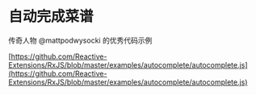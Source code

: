 # 自动完成菜谱

传奇人物 @mattpodwysocki 的优秀代码示例

[https://github.com/Reactive-Extensions/RxJS/blob/master/examples/autocomplete/autocomplete.js](https://github.com/Reactive-Extensions/RxJS/blob/master/examples/autocomplete/autocomplete.js)
